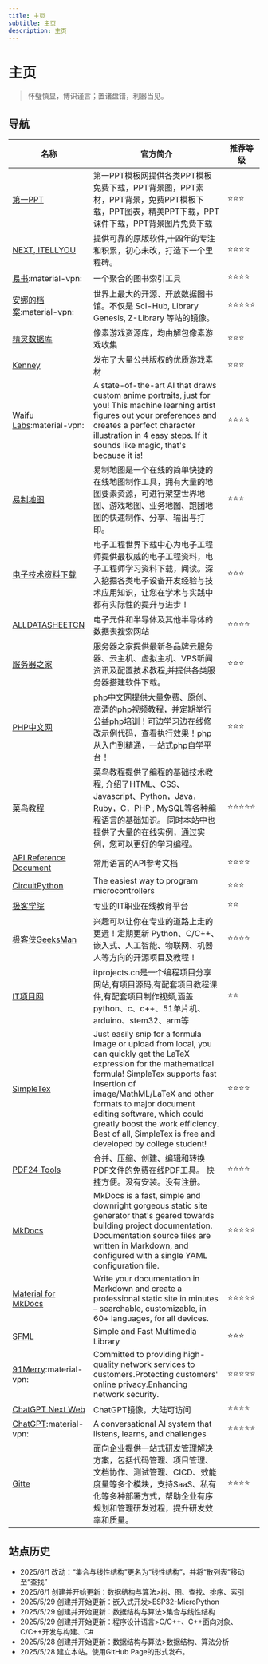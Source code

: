 ```yaml
---
title: 主页
subtitle: 主页
description: 主页
---
```


# 主页

> 怀璧慎显，博识谨言；置诸盘错，利器当见。

## 导航

|名称|官方简介|推荐等级|
|-|-|-|
|[第一PPT](https://www.1ppt.com/)|第一PPT模板网提供各类PPT模板免费下载，PPT背景图，PPT素材，PPT背景，免费PPT模板下载，PPT图表，精美PPT下载，PPT课件下载，PPT背景图片免费下载|:star::star::star:|
|[NEXT, ITELLYOU](https://next.itellyou.cn/)|提供可靠的原版软件,十四年的专注和积累，初心未改，打造下一个里程碑。|:star::star::star::star:|
|[易书](https://yibook.org/):material-vpn:|一个聚合的图书索引工具|:star::star::star::star:|
|[安娜的档案](https://zh.annas-archive.gs/):material-vpn:|世界上最大的开源、开放数据图书馆。不仅是 Sci-Hub, Library Genesis, Z-Library 等站的镜像。|:star::star::star::star::star:|
|[精灵数据库](https://spritedatabase.net)|像素游戏资源库，均由解包像素游戏收集|:star::star::star:|
|[Kenney](https://kenney.nl/assets/)|发布了大量公共版权的优质游戏素材|:star::star::star:|
|[Waifu Labs](https://waifulabs.com/):material-vpn:|A state-of-the-art AI that draws custom anime portraits, just for you! This machine learning artist figures out your preferences and creates a perfect character illustration in 4 easy steps. If it sounds like magic, that&#39;s because it is!|:star::star::star::star:|
|[易制地图](https://www.makeamap.cn/)|易制地图是一个在线的简单快捷的在线地图制作工具，拥有大量的地图要素资源，可进行架空世界地图、游戏地图、业务地图、跑团地图的快速制作、分享、输出与打印。|:star::star::star:|
|[电子技术资料下载](https://download.eeworld.com.cn/)|电子工程世界下载中心为电子工程师提供最权威的电子工程资料，电子工程师学习资料下载，阅读。深入挖掘各类电子设备开发经验与技术应用知识，让您在学术与实践中都有实际性的提升与进步！|:star::star::star:|
|[ALLDATASHEETCN](https://www.alldatasheetcn.com/)|电子元件和半导体及其他半导体的数据表搜索网站|:star::star::star::star:|
|[服务器之家](https://www.zzvips.com/)|服务器之家提供最新各品牌云服务器、云主机、虚拟主机、VPS新闻资讯及配置技术教程,并提供各类服务器搭建软件下载。|:star::star::star:|
|[PHP中文网](https://www.php.cn/)|php中文网提供大量免费、原创、高清的php视频教程，并定期举行公益php培训！可边学习边在线修改示例代码，查看执行效果！php从入门到精通，一站式php自学平台！|:star::star::star:|
|[菜鸟教程](https://www.runoob.com/)|菜鸟教程提供了编程的基础技术教程, 介绍了HTML、CSS、Javascript、Python，Java，Ruby，C，PHP , MySQL等各种编程语言的基础知识。 同时本站中也提供了大量的在线实例，通过实例，您可以更好的学习编程。|:star::star::star::star::star:|
|[API Reference Document](https://www.apiref.com/)|常用语言的API参考文档|:star::star::star::star:|
|[CircuitPython](https://circuitpython.org/)|The easiest way to program microcontrollers|:star::star::star:|
|[极客学院](https://www.jikexueyuan.com/)|专业的IT职业在线教育平台|:star::star:|
|[极客侠GeeksMan](https://docs.geeksman.com/)|兴趣可以让你在专业的道路上走的更远！定期更新 Python、C/C++、嵌入式、人工智能、物联网、机器人等方向的开源项目及教程！|:star::star::star::star:|
|[IT项目网](https://www.itprojects.cn/)|itprojects.cn是一个编程项目分享网站,有项目源码,有配套项目教程课件,有配套项目制作视频,涵盖python、c、c++、51单片机、arduino、stem32、arm等|:star::star:|
|[SimpleTex](https://simpletex.cn/)|Just easily snip for a formula image or upload from local, you can quickly get the LaTeX expression for the mathematical formula! SimpleTex supports fast insertion of image/MathML/LaTeX and other formats to major document editing software, which could greatly boost the work efficiency. Best of all, SimpleTex is free and developed by college student!|:star::star::star::star:|
|[PDF24 Tools](https://tools.pdf24.org/zh/)|合并、压缩、创建、编辑和转换PDF文件的免费在线PDF工具。 快捷方便。没有安装。没有注册。|:star::star::star::star:|
|[MkDocs](https://www.mkdocs.org/)|MkDocs is a fast, simple and downright gorgeous static site generator that's geared towards building project documentation. Documentation source files are written in Markdown, and configured with a single YAML configuration file.|:star::star::star::star::star:|
|[Material for MkDocs](https://squidfunk.github.io/mkdocs-material/)|Write your documentation in Markdown and create a professional static site in minutes – searchable, customizable, in 60+ languages, for all devices.|:star::star::star::star::star:|
|[SFML](https://www.sfml-dev.org/index.php)|Simple and Fast Multimedia Library|:star::star::star:|
|[91Merry](https://91merry.com/):material-vpn:|Committed to providing high-quality network services to customers.Protecting customers' online privacy.Enhancing network security.|:star::star::star::star::star:|
|[ChatGPT Next Web](https://chatgpt.91merry.top/)|ChatGPT镜像，大陆可访问|:star::star::star::star:|
|[ChatGPT](https://chatgpt.com/):material-vpn:|A conversational AI system that listens, learns, and challenges|:star::star::star::star::star:|
|[Gitte](https://gitee.com/)|面向企业提供一站式研发管理解决方案，包括代码管理、项目管理、文档协作、测试管理、CICD、效能度量等多个模块，支持SaaS、私有化等多种部署方式，帮助企业有序规划和管理研发过程，提升研发效率和质量。|:star::star::star::star:|

## 站点历史

+ 2025/6/1 改动：“集合与线性结构”更名为“线性结构”，并将“散列表”移动至“查找”
+ 2025/6/1 创建并开始更新：数据结构与算法>树、图、查找、排序、索引
+ 2025/5/29 创建并开始更新：嵌入式开发>ESP32-MicroPython
+ 2025/5/29 创建并开始更新：数据结构与算法>集合与线性结构
+ 2025/5/29 创建并开始更新：程序设计语言>C/C++、C++面向对象、C/C++开发与构建、C#
+ 2025/5/28 创建并开始更新：数据结构与算法>数据结构、算法分析
+ 2025/5/28 建立本站。使用GitHub Page的形式发布。